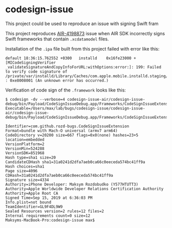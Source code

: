 # codesign-issue

This project could be used to reproduce an issue with signing Swift fram

This project reproduces [AIR-4198873](https://tracker.adobe.com/#/view/AIR-4198873) issue when AIR SDK incorrectly signs Swift frameworks that contain `.xcdatamodel` files.

Installation of the `.ipa` file built from this project failed with error like this:
```
default	18:36:15.762552 +0300	installd	0x16fe23000 +[MICodeSigningVerifier _validateSignatureAndCopyInfoForURL:withOptions:error:]: 199: Failed to verify code signature of /private/var/installd/Library/Caches/com.apple.mobile.installd.staging/temp.DBB2WZ/extracted/Payload/CodeSignIssueDebug.app/Frameworks/CodeSignIssueExtension.framework : 0xe8008001 (An unknown error has occurred.)
```

Verification of code sign of the `.framework` looks like this:
```
$ codesign -dv --verbose=4 codesign-issue-air/codesign-issue-debug/bin/Payload/CodeSignIssueDebug.app/Frameworks/CodeSignIssueExtension.framework/
Executable=/Users/max/lab/bugs/codesign-issue/codesign-issue-air/codesign-issue-debug/bin/Payload/CodeSignIssueDebug.app/Frameworks/CodeSignIssueExtension.framework/CodeSignIssueExtension

Identifier=com.github.rozd-bugs.CodeSignIssueExtension
Format=bundle with Mach-O universal (armv7 arm64)
CodeDirectory v=20200 size=667 flags=0x0(none) hashes=23+5 location=embedded
VersionPlatform=2
VersionMin=524288
VersionSDK=851968
Hash type=sha1 size=20
CandidateCDHash sha1=31a0241d2dfa7aeb0ca66c0eeceda574bc41ff9a
Hash choices=sha1
Page size=4096
CDHash=31a0241d2dfa7aeb0ca66c0eeceda574bc41ff9a
Signature size=4334
Authority=iPhone Developer: Maksym Rozdobudko (Y577HTUTT3)
Authority=Apple Worldwide Developer Relations Certification Authority
Authority=Apple Root CA
Signed Time=Sep 15, 2019 at 6:36:03 PM
Info.plist=not bound
TeamIdentifier=GL9F4DL9W9
Sealed Resources version=2 rules=12 files=2
Internal requirements count=0 size=12
Maksyms-MacBook-Pro:codesign-issue max$ 
```
